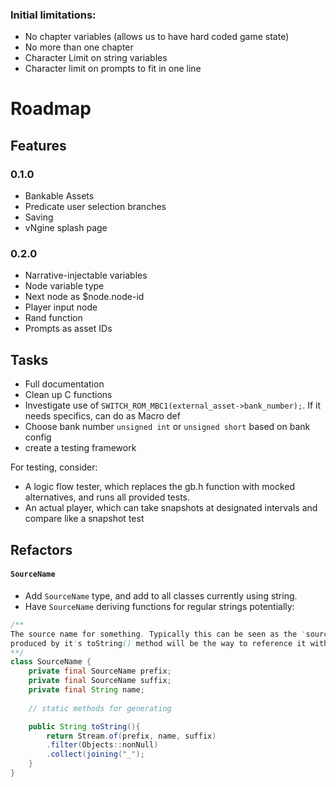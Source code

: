 ### Initial limitations:
- No chapter variables (allows us to have hard coded game state)
- No more than one chapter
- Character Limit on string variables
- Character limit on prompts to fit in one line


# Roadmap

## Features
### 0.1.0
- Bankable Assets
- Predicate user selection branches
- Saving
- vNgine splash page
### 0.2.0
- Narrative-injectable variables
- Node variable type
- Next node as $node.node-id
- Player input node
- Rand function
- Prompts as asset IDs

## Tasks
- Full documentation 
- Clean up C functions
- Investigate use of `SWITCH_ROM_MBC1(external_asset->bank_number);`. If it needs specifics, can do as Macro def
- Choose bank number `unsigned int` or `unsigned short` based on bank config
- create a testing framework

For testing, consider:
- A logic flow tester, which replaces the gb.h function with mocked alternatives, and runs all provided tests.
- An actual player, which can take snapshots at designated intervals and compare like a snapshot test
## Refactors
#### `SourceName`
- Add `SourceName` type, and add to all classes currently using string.
- Have `SourceName` deriving functions for regular strings
potentially:
```java
/**
The source name for something. Typically this can be seen as the 'source of truth' name, and whatever is 
produced by it's toString() method will be the way to reference it within C code.
**/
class SourceName {
    private final SourceName prefix;
    private final SourceName suffix;
    private final String name;
    
    // static methods for generating

    public String toString(){
        return Stream.of(prefix, name, suffix)
        .filter(Objects::nonNull)
        .collect(joining("_");
    }
}
```

